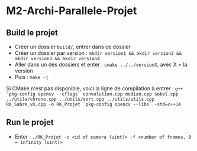 # M2-Archi-Parallele-Projet
## Build le projet
* Créer un dossier `build/`, entrer dans ce dossier
* Créer un dossier par version : `mkdir version1 && mkdir version2 && mkdir version3 && mkdir version4`
* Aller dans un des dossiers et enter : `cmake ../../versionX`, avec X = la version
* Puis : `make -j`

Si CMake n'est pas disponible, voici la ligne de compilation à entrer :
``g++ `pkg-config opencv --cflags` convolution.cpp median.cpp sobel.cpp ../utils/chrono.cpp ../utils/sort.cpp ../utils/utils.cpp RK_Sabre_vX.cpp -o RK_Projet `pkg-config opencv --libs` -std=c++14``
## Run le projet
* Enter : `./RK_Projet -c <id of camera (uint)> -f <number of frames, 0 = infinity (uint)>`